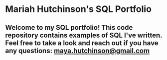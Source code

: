 # Mariah Hutchinson's SQL Portfolio

## Welcome to my SQL portfolio! This code repository contains examples of SQL I've written. Feel free to take a look and reach out if you have any questions: maya.hutchinson@gmail.com
